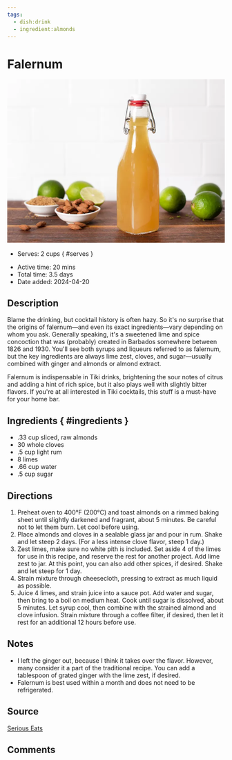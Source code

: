 ```yaml
---
tags:
  - dish:drink
  - ingredient:almonds
---
```

<!-- Tags can have colon, but no space around it -->

# Falernum

![Recipe picture](../images/falernum.webp)

<!-- Serves has to be a single number, no dashes, but text is allowed after the
number (e.g., 24 cookies) -->
- Serves: 2 cups
{ #serves }
<!-- Time is not parsed, so anything can be input here, and additional
values can be added (e.g., "active time", "cooking time", etc) -->
- Active time: 20 mins
- Total time: 3.5 days
- Date added: 2024-04-20

## Description
Blame the drinking, but cocktail history is often hazy. So it's no surprise that the origins of falernum—and even its exact ingredients—vary depending on whom you ask. Generally speaking, it's a sweetened lime and spice concoction that was (probably) created in Barbados somewhere between 1826 and 1930. You'll see both syrups and liqueurs referred to as falernum, but the key ingredients are always lime zest, cloves, and sugar—usually combined with ginger and almonds or almond extract.

Falernum is indispensable in Tiki drinks, brightening the sour notes of citrus and adding a hint of rich spice, but it also plays well with slightly bitter flavors. If you're at all interested in Tiki cocktails, this stuff is a must-have for your home bar.

## Ingredients { #ingredients }

<!-- Decimals are allowed, fractions are not. For ranges, use only a single dash
and no spaces between the numbers. -->

- .33 cup sliced, raw almonds
- 30 whole cloves
- .5 cup light rum
- 8 limes
- .66 cup water
- .5 cup sugar

## Directions

<!-- If you have a direction that refers to a number of some ingredient, wrap
the number in asterisks and add `{.ingredient-num}` afterwards. For example,
write `Add 2 Tbsp oil to pan` as `Add *2*{.ingredient-num} to pan`. This allows
us to properly change the number when changing the serves value. -->

1. Preheat oven to 400°F (200°C) and toast almonds on a rimmed baking sheet until slightly darkened and fragrant, about 5 minutes. Be careful not to let them burn. Let cool before using.
2. Place almonds and cloves in a sealable glass jar and pour in rum. Shake and let steep 2 days. (For a less intense clove flavor, steep 1 day.)
3. Zest limes, make sure no white pith is included. Set aside 4 of the limes for use in this recipe, and reserve the rest for another project. Add lime zest to jar. At this point, you can also add other spices, if desired. Shake and let steep for 1 day.
4. Strain mixture through cheesecloth, pressing to extract as much liquid as possible.
5. Juice 4 limes, and strain juice into a sauce pot. Add water and sugar, then bring to a boil on medium heat. Cook until sugar is dissolved, about 5 minutes. Let syrup cool, then combine with the strained almond and clove infusion. Strain mixture through a coffee filter, if desired, then let it rest for an additional 12 hours before use. 

## Notes
<!-- Delete section if no additional notes -->
- I left the ginger out, because I think it takes over the flavor. However, many consider it a part of the traditional recipe. You can add a tablespoon of grated ginger with the lime zest, if desired.
- Falernum is best used within a month and does not need to be refrigerated.

## Source

[Serious Eats](https://www.seriouseats.com/homemade-falernum-for-tiki-drinks-almond-clove-lime-syrup-recipe)

## Comments
